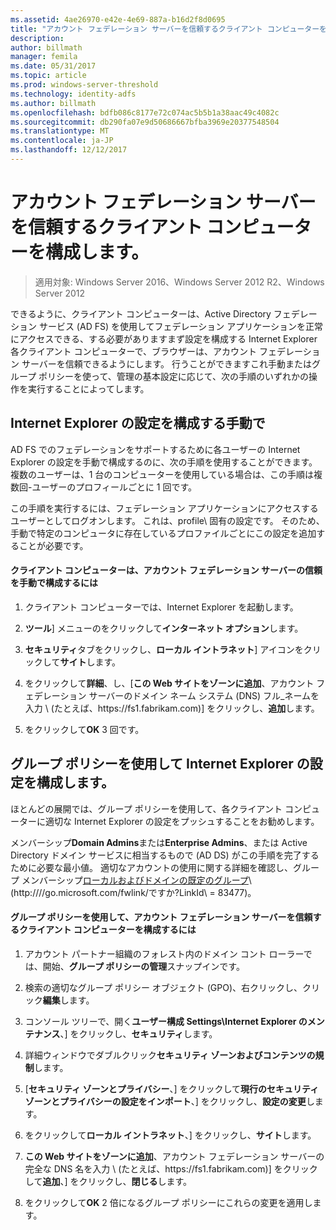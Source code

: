 ```yaml
---
ms.assetid: 4ae26970-e42e-4e69-887a-b16d2f8d0695
title: "アカウント フェデレーション サーバーを信頼するクライアント コンピューターを構成します。"
description: 
author: billmath
manager: femila
ms.date: 05/31/2017
ms.topic: article
ms.prod: windows-server-threshold
ms.technology: identity-adfs
ms.author: billmath
ms.openlocfilehash: bdfb086c8177e72c074ac5b5b1a38aac49c4082c
ms.sourcegitcommit: db290fa07e9d50686667bfba3969e20377548504
ms.translationtype: MT
ms.contentlocale: ja-JP
ms.lasthandoff: 12/12/2017
---
```

# <a name="configure-client-computers-to-trust-the-account-federation-server"></a>アカウント フェデレーション サーバーを信頼するクライアント コンピューターを構成します。

>適用対象: Windows Server 2016、Windows Server 2012 R2、Windows Server 2012

できるように、クライアント コンピューターは、Active Directory フェデレーション サービス \(AD FS\) を使用してフェデレーション アプリケーションを正常にアクセスできる、する必要がありますまず設定を構成する Internet Explorer 各クライアント コンピューターで、ブラウザーは、アカウント フェデレーション サーバーを信頼できるようにします。 行うことができますこれ手動またはグループ ポリシーを使って、管理の基本設定に応じて、次の手順のいずれかの操作を実行することによってします。  
  
## <a name="configuring-internet-explorer-settings-manually"></a>Internet Explorer の設定を構成する手動で  
AD FS でのフェデレーションをサポートするために各ユーザーの Internet Explorer の設定を手動で構成するのに、次の手順を使用することができます。 複数のユーザーは、1 台のコンピューターを使用している場合は、この手順は複数回-ユーザーのプロフィールごとに 1 回です。  
  
この手順を実行するには、フェデレーション アプリケーションにアクセスするユーザーとしてログオンします。 これは、profile\ 固有の設定です。 そのため、手動で特定のコンピュータに存在しているプロファイルごとにこの設定を追加することが必要です。  
  
#### <a name="to-manually-configure-client-computers-to-trust-the-account-federation-server"></a>クライアント コンピューターは、アカウント フェデレーション サーバーの信頼を手動で構成するには  
  
1.  クライアント コンピューターでは、Internet Explorer を起動します。  
  
2.  **ツール**] メニューのをクリックして**インターネット オプション**します。  
  
3.  **セキュリティ**タブをクリックし、**ローカル イントラネット**] アイコンをクリックして**サイト**します。  
  
4.  をクリックして**詳細**、し、[**この Web サイトをゾーンに追加**、アカウント フェデレーション サーバーのドメイン ネーム システム \(DNS\) フル_ネームを入力 \ (たとえば、https:\/\/fs1.fabrikam.com\)] をクリックし、**追加**します。  
  
5.  をクリックして**OK** 3 回です。  
  
## <a name="configuring-internet-explorer-settings-by-using-group-policy"></a>グループ ポリシーを使用して Internet Explorer の設定を構成します。  
ほとんどの展開では、グループ ポリシーを使用して、各クライアント コンピューターに適切な Internet Explorer の設定をプッシュすることをお勧めします。  
  
メンバーシップ**Domain Admins**または**Enterprise Admins**、または Active Directory ドメイン サービスに相当するもので \(AD DS\) がこの手順を完了するために必要な最小値。  適切なアカウントの使用に関する詳細を確認し、グループ メンバーシップ[ローカルおよびドメインの既定のグループ](https://go.microsoft.com/fwlink/?LinkId=83477)\ (http:///\/go.microsoft.com\/fwlink\/ですか?LinkId\ = 83477\)。   
  
#### <a name="to-configure-client-computers-to-trust-the-account-federation-server-by-using-group-policy"></a>グループ ポリシーを使用して、アカウント フェデレーション サーバーを信頼するクライアント コンピューターを構成するには  
  
1.  アカウント パートナー組織のフォレスト内のドメイン コント ローラーでは、開始、**グループ ポリシーの管理**スナップインです。  
  
2.  検索の適切なグループ ポリシー オブジェクト \(GPO\)、右クリックし、クリック**編集**します。  
  
3.  コンソール ツリーで、開く**ユーザー構成 Settings\\Internet Explorer のメンテナンス**、] をクリックし、**セキュリティ**します。  
  
4.  詳細ウィンドウでダブルクリック**セキュリティ ゾーンおよびコンテンツの規制**します。  
  
5.  [**セキュリティ ゾーンとプライバシー**、] をクリックして**現行のセキュリティ ゾーンとプライバシーの設定をインポート**、] をクリックし、**設定の変更**します。  
  
6.  をクリックして**ローカル イントラネット**、] をクリックし、**サイト**します。  
  
7.  **この Web サイトをゾーンに追加**、アカウント フェデレーション サーバーの完全な DNS 名を入力 \ (たとえば、https:\/\/fs1.fabrikam.com\)] をクリックして**追加**、] をクリックし、**閉じる**します。  
  
8.  をクリックして**OK** 2 倍になるグループ ポリシーにこれらの変更を適用します。  
  
